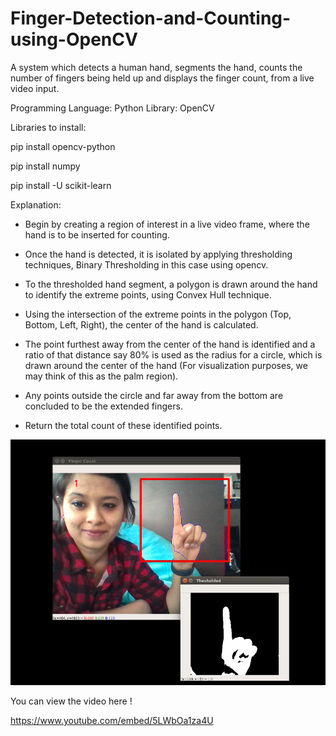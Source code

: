 # Finger-Detection-and-Counting-using-OpenCV
A system which detects a human hand, segments the hand, counts the number of fingers being held up and displays the finger count, from a live video input.  

Programming Language: Python Library: OpenCV​

Libraries to install:

pip install opencv-python


pip install numpy


pip install -U scikit-learn

Explanation:

- Begin by creating a region of interest in a live video frame, where the hand is to be inserted for counting.

- Once the hand is detected, it is isolated by applying thresholding techniques, Binary Thresholding in this case using opencv.

- To the thresholded hand segment, a polygon is drawn around the hand to identify the extreme points, using Convex Hull technique.

- Using the intersection of the extreme points in the polygon (Top, Bottom, Left, Right), the center of the hand is calculated. 

- The point furthest away from the center of the hand is identified and a ratio of that distance say 80% is used as the radius for a circle, which is drawn around the center of the hand (For visualization purposes, we may think of this as the palm region). 

- Any points outside the circle and far away from the bottom are concluded to be the extended fingers.

- Return the total count of these identified points.




![](Images/Finger_Detection.png)




You can view the video here !

https://www.youtube.com/embed/5LWbOa1za4U

